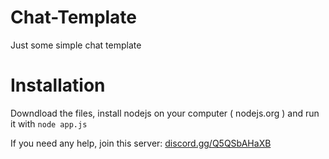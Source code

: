# Chat-Template
Just some simple chat template 

# Installation

Downdload the files, install nodejs on your computer ( nodejs.org ) and run it with `node app.js`

If you need any help, join this server: [discord.gg/Q5QSbAHaXB](https://discord.gg/Q5QSbAHaXB)
